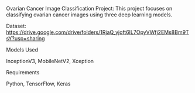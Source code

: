 Ovarian Cancer Image Classification Project:
This project focuses on classifying ovarian cancer images using three deep learning models.

Dataset: https://drive.google.com/drive/folders/1RjaQ_yjoft6IL7OpyVWfj2EMs8Bm9TsY?usp=sharing

Models Used

InceptionV3,
MobileNetV2,
Xception

Requirements

Python,
TensorFlow,
Keras

